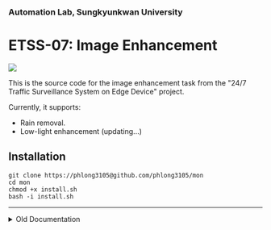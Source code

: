 ### Automation Lab, Sungkyunkwan University

# ETSS-07: Image Enhancement

![](https://img.shields.io/github/downloads/SKKU-AutoLab-VSW/ETSS-07-ImageEnhance/total.svg?style=for-the-badge)

This is the source code for the image enhancement task from the "24/7 Traffic Surveillance System on Edge Device" project.

Currently, it supports:
- Rain removal.
- Low-light enhancement (updating...)

## Installation

```shell
git clone https://phlong3105@github.com/phlong3105/mon
cd mon
chmod +x install.sh
bash -i install.sh
```

--- 

<details>
<summary>Old Documentation</summary>

## Installation

### Requirements

- Anaconda/Miniconda
- Python 3.9
- CUDA 11.1
- PyTorch 1.10
- Code has been tested on Ubuntu 20.04 / Windows 10

### Setup Environment

- Download the whole source code.
- Goto setup folder
```shell
cd image_enhancement/setup
```
- Create the Anaconda environment:
```shell
conda env create -f mlkit.yml
```

## Training

- Download the training data from: [download](https://o365skku-my.sharepoint.com/:u:/g/personal/phlong_o365_skku_edu/ETZ4XCf9oxhEvfhrchrXXZwBecAZaP1YFBBzrGwQlwM5Kw?e=TtQfeL)  
  (~7 GB). 
- Extract the data to `image_enhancement/data`. 
  - It should be located at: `image_enhancement/data/rain`
- Run the training scripts:
```shell
python image_enhancement/exps/run/train.py
```

## Inference

- If you have retrained the model, find the best weight from:
  `image_enhancement/exps/checkpoints/mprnet/mprnet_rain/<version>/weights
  /best...ckpt`
- Copy the best weight to `image_enhancement/models_zoo`. Rename it as: 
  `mprnet_rain_version_0.ckpt`
- Run the inference scripts: 
```shell
python image_enhancement/exps/run/infer.py
```

</details>

